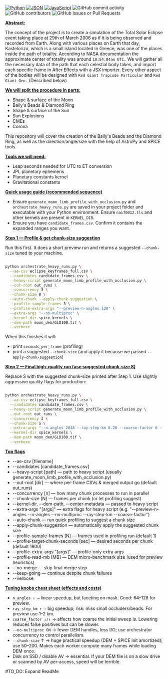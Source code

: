[![Python](https://img.shields.io/badge/Python-3776AB?logo=python&logoColor=fff)](#) [![JSON](https://img.shields.io/badge/JSON-000?logo=json&logoColor=fff)](#) [![JavaScript](https://img.shields.io/badge/JavaScript-F7DF1E?logo=javascript&logoColor=000)](#) ![GitHub commit activity](https://img.shields.io/github/commit-activity/t/nikolaoskalomiris/jpl_sun_eclipse_project) ![GitHub contributors](https://img.shields.io/github/contributors/nikolaoskalomiris/jpl_sun_eclipse_project) ![GitHub Issues or Pull Requests](https://img.shields.io/github/issues/nikolaoskalomiris/jpl_eclipse_project)

**<ins>Abstract:</ins>**

The concept of the project is to create a simulation of the Total Solar Eclipse event taking place at 29th of March 2006 as if it is being observed and recorded from Earth. Along with various places on Earth that day, Kastelorizo, which is a small island located in Greece, was one of the places inside the path of totality. According to NASA documentation the approximate center of totality was around `10:54:04am UTC.` We will gather all the necessary data of the path that each celestial body takes, and import each specific frame in After Effects with a JSX importer. Every other aspect of the bodies will be designed with `Red Giant Trapcode Particular` and `Red Giant Geo.` (Described below)

**<ins>We will split the procedure in parts:</ins>**

- Shape & surface of the Moon
- Baily's Beads & Diamond Ring
- Shape & surface of the Sun
- Sun Explosions
- CMEs
- Corona

This repository will cover the creation of the Baily's Beads and the Diamond Ring, as well as the direction/angle/size with the help of AstroPy and SPICE tools.

**<ins>Tools we will need:</ins>**

- Leap seconds needed for UTC to ET conversion
- JPL planetary ephemeris
- Planetary constants kernel
- Gravitational constants

**<ins>Quick usage guide (recommended sequence)</ins>**

- Ensure `generate_moon_limb_profile_with_occlusion.py` and `orchestrate_heavy_runs.py` are saved in your project folder and executable with your Python environment. Ensure `naif0012.tls` and other kernels are present in `KERNEL_DIR`.
- Ensure you have `candidate_frames.csv`. Confirm it contains the expanded ranges you want.

**<ins>Step 1 — Profile & get chunk-size suggestion</ins>**

Run this first. It does a short preview run and returns a suggested `--chunk-size` tuned to your machine.

```bash

python orchestrate_heavy_runs.py \
  --ae-csv eclipse_keyframes_full.csv \
  --candidates candidate_frames.csv \
  --heavy-script generate_moon_limb_profile_with_occlusion.py \
  --out-root out_runs \
  --concurrency 3 \
  --chunk-size 8 \
  --auto-chunk --apply-chunk-suggestion \
  --profile-sample-frames 3 \
  --profile-extra-args "--preview-n-angles 128" \
  --extra-args "--no-multiproc" \
  --kernel-dir spice_kernels \
  --dem-path moon_dem/GLD100.tif \
  --verbose
```

When this finishes it will:

- print `seconds_per_frame` (profiling)
- print a suggested `--chunk-size` (and apply it because we passed `--apply-chunk-suggestion`)

**<ins>Step 2 — Final high-quality run (use suggested chunk-size S)</ins>**

Replace S with the suggested chunk-size printed after Step 1. Use slightly aggressive quality flags for production:

```bash

python orchestrate_heavy_runs.py \
  --ae-csv eclipse_keyframes_full.csv \
  --candidates candidate_frames.csv \
  --heavy-script generate_moon_limb_profile_with_occlusion.py \
  --out-root out_runs \
  --concurrency 3 \
  --chunk-size S \
  --extra-args "--n-angles 2048 --ray-step-km 0.20 --coarse-factor 6 --no-multiproc" \
  --kernel-dir spice_kernels \
  --dem-path moon_dem/GLD100.tif \
  --verbose
```


**<ins>Top flags</ins>**

- --ae-csv [filename]
- --candidates [candidate_frames.csv]
- --heavy-script [path] — path to heavy script (usually generate_moon_limb_profile_with_occlusion.py)
- --out-root [dir] — where per-frame CSVs & merged output go (default out_runs)
- --concurrency [n] — how many chunk processes to run in parallel
- --chunk-size [N] — frames per chunk (or let profiling suggest)
- --kernel-dir, --dem-path, --center-metadata — passed to heavy script
- --extra-args "[args]" — extra flags for heavy script (e.g. "--preview-n-angles --n-angles --no-multiproc --ray-step-km --coarse-factor")
- --auto-chunk — run quick profiling to suggest a chunk size
- --apply-chunk-suggestion — automatically apply the suggested chunk size
- --profile-sample-frames [N] — frames used in profiling run (default 1)
- --profile-target-chunk-seconds [sec] — desired seconds per chunk (default 1800)
- --profile-extra-args "[args]" — profile-only extra args
- --profile-read-mb [MB] — DEM micro-benchmark size (used for preview heuristics)
- --no-merge — skip final merge step
- --keep-going — continue despite chunk failures
- --verbose

**<ins>Tuning knobs cheat sheet (effects and costs)</ins>**

- `n_angles ↓ →` linear speedup, but faceting on mask. Good: 64–128 for preview.
- `ray_step_km ↑ →` big speedup; risk: miss small occluders/beads. For preview use 1–2 km.
- `coarse_factor ↓/↑` → affects how coarse the initial sweep is. Lowering reduces false positives but can be slower.
- `--no-multiproc ON` → fewer DEM handles, less I/O; use orchestrator concurrency to control parallelism.
- `--chunk-size` ↑ → huge practical speedup (DEM + SPICE init amortized); use 50–200. Makes each worker compute many frames while loading DEM once.
- Disk on SSD / disable AV → essential. If your DEM file is on a slow drive or scanned by AV per-access, speed will be terrible.

#TO_DO: Expand ReadMe
